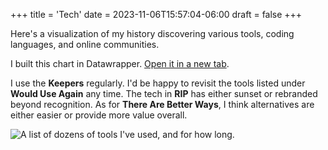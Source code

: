 +++
title = 'Tech'
date = 2023-11-06T15:57:04-06:00
draft = false
+++

Here's a visualization of my history discovering various tools, coding languages, and online communities.

I built this chart in Datawrapper. [Open it in a new tab](https://www.datawrapper.de/_/MKPpj/?v=27).

I use the **Keepers** regularly. I'd be happy to revisit the tools listed under **Would Use Again** any time. The tech in **RIP** has either sunset or rebranded beyond recognition. As for **There Are Better Ways**, I think alternatives are either easier or provide more value overall.

<div style="min-height:1616px"><script type="text/javascript" defer src="https://datawrapper.dwcdn.net/MKPpj/embed.js?v=28" charset="utf-8"></script><noscript><img src="https://datawrapper.dwcdn.net/MKPpj/full.png" alt="A list of dozens of tools I've used, and for how long. " /></noscript></div>